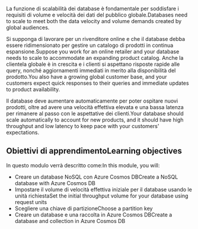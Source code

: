 <span data-ttu-id="6c610-101">La funzione di scalabilità dei database è fondamentale per soddisfare i requisiti di volume e velocità dei dati del pubblico globale.</span><span class="sxs-lookup"><span data-stu-id="6c610-101">Databases need to scale to meet both the data velocity and volume demands created by global audiences.</span></span>

<span data-ttu-id="6c610-102">Si supponga di lavorare per un rivenditore online e che il database debba essere ridimensionato per gestire un catalogo di prodotti in continua espansione.</span><span class="sxs-lookup"><span data-stu-id="6c610-102">Suppose you work for an online retailer and your database needs to scale to accommodate an expanding product catalog.</span></span> <span data-ttu-id="6c610-103">Anche la clientela globale è in crescita e i clienti si aspettano risposte rapide alle query, nonché aggiornamenti immediati in merito alla disponibilità del prodotto.</span><span class="sxs-lookup"><span data-stu-id="6c610-103">You also have a growing global customer base, and your customers expect quick responses to their queries and immediate updates to product availability.</span></span>

<span data-ttu-id="6c610-104">Il database deve aumentare automaticamente per poter ospitare nuovi prodotti, oltre ad avere una velocità effettiva elevata e una bassa latenza per rimanere al passo con le aspettative dei clienti.</span><span class="sxs-lookup"><span data-stu-id="6c610-104">Your database should scale automatically to account for new products, and it should have high throughput and low latency to keep pace with your customers' expectations.</span></span>

## <a name="learning-objectives"></a><span data-ttu-id="6c610-105">Obiettivi di apprendimento</span><span class="sxs-lookup"><span data-stu-id="6c610-105">Learning objectives</span></span>

<span data-ttu-id="6c610-106">In questo modulo verrà descritto come:</span><span class="sxs-lookup"><span data-stu-id="6c610-106">In this module, you will:</span></span>

- <span data-ttu-id="6c610-107">Creare un database NoSQL con Azure Cosmos DB</span><span class="sxs-lookup"><span data-stu-id="6c610-107">Create a NoSQL database with Azure Cosmos DB</span></span>
- <span data-ttu-id="6c610-108">Impostare il volume di velocità effettiva iniziale per il database usando le unità richiesta</span><span class="sxs-lookup"><span data-stu-id="6c610-108">Set the initial throughput volume for your database using request units</span></span>
- <span data-ttu-id="6c610-109">Scegliere una chiave di partizione</span><span class="sxs-lookup"><span data-stu-id="6c610-109">Choose a partition key</span></span>
- <span data-ttu-id="6c610-110">Creare un database e una raccolta in Azure Cosmos DB</span><span class="sxs-lookup"><span data-stu-id="6c610-110">Create a database and collection in Azure Cosmos DB</span></span>